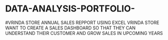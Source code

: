 # DATA-ANALYSIS-PORTFOLIO- 
#VRINDA STORE ANNUAL SALES REPPORT USING EXCEL 
VRINDA STORE WANT TO CREATE A SALES DASHBOARD SO THAT THEY CAN UNDERSTAND THEIR CUSTOMER AND GROW SALES IN UPCOMING YEARS 
